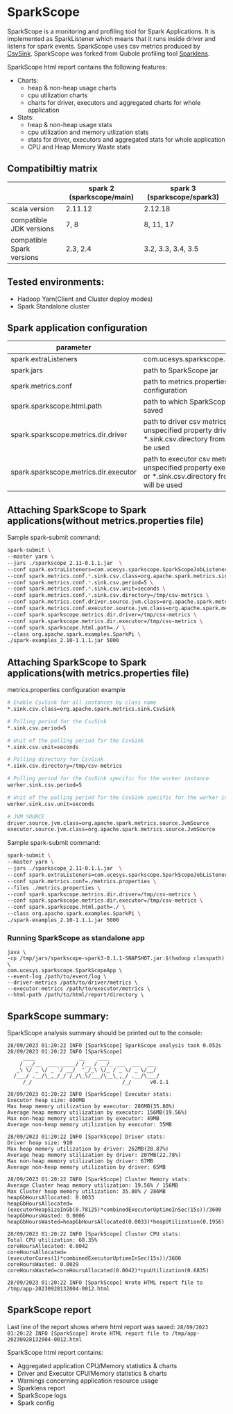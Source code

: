 # SparkScope #

SparkScope is a monitoring and profiling tool for Spark Applications. 
It is implemented as SparkListener which means that it runs inside driver and listens for spark events.
SparkScope uses csv metrics produced by [CsvSink](https://github.com/apache/spark/blob/master/core/src/main/scala/org/apache/spark/metrics/sink/CsvSink.scala).
SparkScope was forked from Qubole profiling tool [Sparklens](https://github.com/qubole/sparklens).

SparkScope html report contains the following features:
- Charts:
  - heap & non-heap usage charts
  - cpu utilization charts
  - charts for driver, executors and aggregated charts for whole application
- Stats:
  - heap & non-heap usage stats
  - cpu utilization and memory utlization stats
  - stats for driver, executors and aggregated stats for whole application
  - CPU and Heap Memory Waste stats

## Compatibiltiy matrix

|                           | spark 2 (sparkscope/main) | spark 3 (sparkscope/spark3) |
|---------------------------|---------------------------|-----------------------------|
| scala version             | 2.11.12                   | 2.12.18                     |
| compatible JDK versions   | 7, 8                      | 8, 11, 17                   |
| compatible Spark versions | 2.3, 2.4                  | 3.2, 3.3, 3.4, 3.5          |

## Tested environments:
- Hadoop Yarn(Client and Cluster deploy modes)
- Spark Standalone cluster 



## Spark application configuration

| parameter                               |                                                                                                                                                                   |
|-----------------------------------------|-------------------------------------------------------------------------------------------------------------------------------------------------------------------|
| spark.extraListeners                    | com.ucesys.sparkscope.SparkScopeJobListener                                                                                                                       |
| spark.jars                              | path to SparkScope jar                                                                                                                                            |
| spark.metrics.conf                      | path to metrics.properties with CSV sinks configuration                                                                                                           |
| spark.sparkscope.html.path              | path to which SparkScope html report will be saved                                                                                                                |
| spark.sparkscope.metrics.dir.driver     | path to driver csv metrics relative to driver, if unspecified property driver.sink.csv.directory or *.sink.csv.directory from spark.metrics.conf will be used     |
| spark.sparkscope.metrics.dir.executor   | path to executor csv metrics relative to driver, if unspecified property executor.sink.csv.directory or *.sink.csv.directory from spark.metrics.conf will be used |

## Attaching SparkScope to Spark applications(without metrics.properties file)
Sample spark-submit command:
```bash
spark-submit \
--master yarn \
--jars ./sparkscope_2.11-0.1.1.jar  \
--conf spark.extraListeners=com.ucesys.sparkscope.SparkScopeJobListener \
--conf spark.metrics.conf.*.sink.csv.class=org.apache.spark.metrics.sink.CsvSink \
--conf spark.metrics.conf.*.sink.csv.period=5 \
--conf spark.metrics.conf.*.sink.csv.unit=seconds \
--conf spark.metrics.conf.*.sink.csv.directory=/tmp/csv-metrics \
--conf spark.metrics.conf.driver.source.jvm.class=org.apache.spark.metrics.source.JvmSource \
--conf spark.metrics.conf.executor.source.jvm.class=org.apache.spark.metrics.source.JvmSource \
--conf spark.sparkscope.metrics.dir.driver=/tmp/csv-metrics \
--conf spark.sparkscope.metrics.dir.executor=/tmp/csv-metrics \
--conf spark.sparkscope.html.path=./ \
--class org.apache.spark.examples.SparkPi \
./spark-examples_2.10-1.1.1.jar 5000
```

## Attaching SparkScope to Spark applications(with metrics.properties file)
metrics.properties configuration example
```bash
# Enable CsvSink for all instances by class name
*.sink.csv.class=org.apache.spark.metrics.sink.CsvSink

# Polling period for the CsvSink
*.sink.csv.period=5

# Unit of the polling period for the CsvSink
*.sink.csv.unit=seconds

# Polling directory for CsvSink
*.sink.csv.directory=/tmp/csv-metrics

# Polling period for the CsvSink specific for the worker instance
worker.sink.csv.period=5

# Unit of the polling period for the CsvSink specific for the worker instance
worker.sink.csv.unit=seconds

# JVM SOURCE
driver.source.jvm.class=org.apache.spark.metrics.source.JvmSource
executor.source.jvm.class=org.apache.spark.metrics.source.JvmSource
```

Sample spark-submit command:
```bash
spark-submit \
--master yarn \
--jars ./sparkscope_2.11-0.1.1.jar  \
--conf spark.extraListeners=com.ucesys.sparkscope.SparkScopeJobListener \
--conf spark.metrics.conf=./metrics.properties \
--files ./metrics.properties \
--conf spark.sparkscope.metrics.dir.driver=/tmp/csv-metrics \
--conf spark.sparkscope.metrics.dir.executor=/tmp/csv-metrics \
--conf spark.sparkscope.html.path=./ \
--class org.apache.spark.examples.SparkPi \
./spark-examples_2.10-1.1.1.jar 5000
```

### Running SparkScope as standalone app
```agsl
java \
-cp /tmp/jars/sparkscope-spark3-0.1.1-SNAPSHOT.jar:$(hadoop classpath) \
com.ucesys.sparkscope.SparkScopeApp \
--event-log /path/to/event/log \
--driver-metrics /path/to/driver/metrics \
--executor-metrics /path/to/executor/metrics \
--html-path /path/to/html/report/directory \
```

## SparkScope summary:

SparkScope analysis summary should be printed out to the console:
```
28/09/2023 01:20:22 INFO [SparkScope] SparkScope analysis took 0.052s
28/09/2023 01:20:22 INFO [SparkScope] 
     ____              __    ____
    / __/__  ___ _____/ /__ / __/_ ___  ___  ___
   _\ \/ _ \/ _ `/ __/  '_/_\ \/_ / _ \/ _ \/__/
  /___/ .__/\_,_/_/ /_/\_\/___/\__\_,_/ .__/\___/
     /_/                             /_/      v0.1.1

28/09/2023 01:20:22 INFO [SparkScope] Executor stats:
Executor heap size: 800MB
Max heap memory utilization by executor: 286MB(35.80%)
Average heap memory utilization by executor: 156MB(19.56%)
Max non-heap memory utilization by executor: 49MB
Average non-heap memory utilization by executor: 35MB

28/09/2023 01:20:22 INFO [SparkScope] Driver stats:
Driver heap size: 910
Max heap memory utilization by driver: 262MB(28.87%)
Average heap memory utilization by driver: 207MB(22.78%)
Max non-heap memory utilization by driver: 67MB
Average non-heap memory utilization by driver: 65MB

28/09/2023 01:20:22 INFO [SparkScope] Cluster Memory stats: 
Average Cluster heap memory utilization: 19.56% / 156MB
Max Cluster heap memory utilization: 35.80% / 286MB
heapGbHoursAllocated: 0.0033
heapGbHoursAllocated=(executorHeapSizeInGb(0.78125)*combinedExecutorUptimeInSec(15s))/3600
heapGbHoursWasted: 0.0006
heapGbHoursWasted=heapGbHoursAllocated(0.0033)*heapUtilization(0.1956)

28/09/2023 01:20:22 INFO [SparkScope] Cluster CPU stats: 
Total CPU utilization: 68.35%
coreHoursAllocated: 0.0042
coreHoursAllocated=(executorCores(1)*combinedExecutorUptimeInSec(15s))/3600
coreHoursWasted: 0.0029
coreHoursWasted=coreHoursAllocated(0.0042)*cpuUtilization(0.6835)

28/09/2023 01:20:22 INFO [SparkScope] Wrote HTML report file to /tmp/app-20230928132004-0012.html
```

## SparkScope report
Last line of the report shows where html report was saved:
`28/09/2023 01:20:22 INFO [SparkScope] Wrote HTML report file to /tmp/app-20230928132004-0012.html`

SparkScope html report contains:
- Aggregated application CPU/Memory statistics & charts
- Driver and Executor CPU/Memory statistics & charts
- Warnings concerning application resource usage
- Sparklens report
- SparkScope logs
- Spark config
